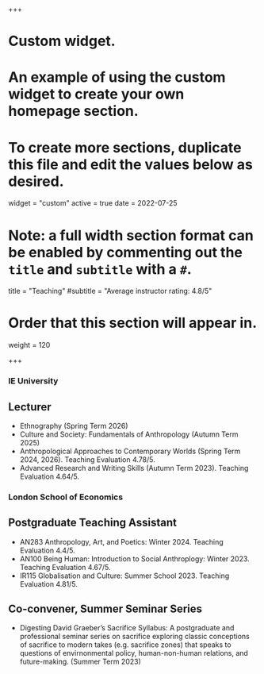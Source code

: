 +++
# Custom widget.
# An example of using the custom widget to create your own homepage section.
# To create more sections, duplicate this file and edit the values below as desired.
widget = "custom"
active = true
date = 2022-07-25

# Note: a full width section format can be enabled by commenting out the `title` and `subtitle` with a `#`.
title = "Teaching"
#subtitle = "Average instructor rating: 4.8/5"

# Order that this section will appear in.
weight = 120

+++
### IE University 
## Lecturer
- Ethnography (Spring Term 2026)
- Culture and Society: Fundamentals of Anthropology (Autumn Term 2025)
- Anthropological Approaches to Contemporary Worlds (Spring Term 2024, 2026). Teaching Evaluation 4.78/5.
- Advanced Research and Writing Skills (Autumn Term 2023). Teaching Evaluation 4.64/5.

### London School of Economics 
## Postgraduate Teaching Assistant
- AN283 Anthropology, Art, and Poetics: Winter 2024. Teaching Evaluation 4.4/5.
- AN100 Being Human: Introduction to Social Anthroplogy: Winter 2023. Teaching Evaluation 4.67/5.
- IR115 Globalisation and Culture: Summer School 2023. Teaching Evaluation 4.81/5.
## Co-convener, Summer Seminar Series
- Digesting David Graeber’s Sacrifice Syllabus: A postgraduate and professional seminar series
on sacrifice exploring classic conceptions of sacrifice to modern takes (e.g. sacrifice zones)
that speaks to questions of envirnonmental policy, human-non-human relations, and future-making. (Summer Term 2023)

